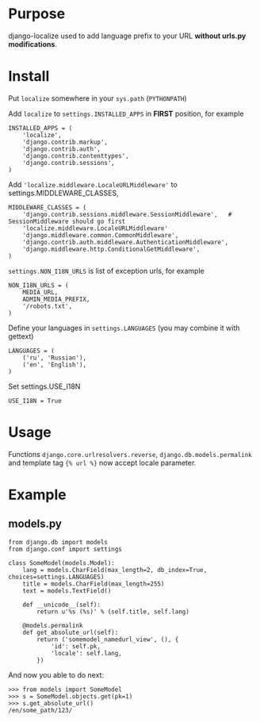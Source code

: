 Purpose
=======

django-localize used to add language prefix to your URL **without urls.py modifications**.

Install
=======

Put `localize` somewhere in your `sys.path` (`PYTHONPATH`)

Add `localize` to `settings.INSTALLED_APPS` in **FIRST** position, for example

    INSTALLED_APPS = (
        'localize',
        'django.contrib.markup',
        'django.contrib.auth',
        'django.contrib.contenttypes',
        'django.contrib.sessions',
    )

Add `'localize.middleware.LocaleURLMiddleware'` to settings.MIDDLEWARE_CLASSES,

    MIDDLEWARE_CLASSES = (
        'django.contrib.sessions.middleware.SessionMiddleware',   # SessionMiddleware should go first
        'localize.middleware.LocaleURLMiddleware'
        'django.middleware.common.CommonMiddleware',
        'django.contrib.auth.middleware.AuthenticationMiddleware',
        'django.middleware.http.ConditionalGetMiddleware',
    )

`settings.NON_I18N_URLS` is list of exception urls, for example

    NON_I18N_URLS = (
        MEDIA_URL,
        ADMIN_MEDIA_PREFIX,
        '/robots.txt',
    )

Define your languages in `settings.LANGUAGES` (you may combine it with gettext)

    LANGUAGES = (
        ('ru', 'Russian'),
        ('en', 'English'),
    )

Set settings.USE_I18N

    USE_I18N = True

Usage
=====

Functions `django.core.urlresolvers.reverse`, `django.db.models.permalink` and template tag `{% url %}` now accept locale parameter.

Example
=======

models.py
---------

    from django.db import models
    from django.conf import settings

    class SomeModel(models.Model):
        lang = models.CharField(max_length=2, db_index=True, choices=settings.LANGUAGES)
        title = models.CharField(max_length=255)
        text = models.TextField()

        def __unicode__(self):
            return u'%s (%s)' % (self.title, self.lang)

        @models.permalink
        def get_absolute_url(self):
            return ('somemodel_namedurl_view', (), {
                'id': self.pk,
                'locale': self.lang,
            })

And now you able to do next:

    >>> from models import SomeModel
    >>> s = SomeModel.objects.get(pk=1)
    >>> s.get_absolute_url()
    /en/some_path/123/

